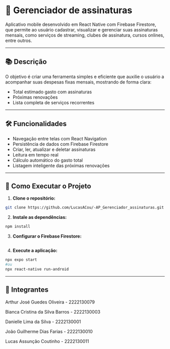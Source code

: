 # 📱 Gerenciador de assinaturas
Aplicativo mobile desenvolvido em React Native com Firebase Firestore, que permite ao usuário cadastrar, visualizar e gerenciar suas assinaturas mensais, como serviços de streaming, clubes de assinatura, cursos onlines, entre outros.

---

## 📚 Descrição
O objetivo é criar uma ferramenta simples e eficiente que auxilie o usuário a acompanhar suas despesas fixas mensais, mostrando de forma clara:

- Total estimado gasto com assinaturas
- Próximas renovações
- Lista completa de serviços recorrentes

---

## 🛠️ Funcionalidades

- Navegação entre telas com React Navigation
- Persistência de dados com Firebase Firestore
- Criar, ler, atualizar e deletar assinaturas
- Leitura em tempo real 
- Cálculo automático do gasto total
- Listagem inteligente das próximas renovações

---

## 🚀 Como Executar o Projeto

1. **Clone o repositório:**

```bash
git clone https://github.com/LucasACou/-AP_Gerenciador_assinaturas.git
```

2. **Instale as dependências:**

```bash
npm install
```

3. **Configurar o Firebase Firestore:**

```bash

```

4. **Execute a aplicação:**

```bash
npx expo start 
#ou
npx react-native run-android
```
---

## 👥 Integrantes 
Arthur José Guedes Oliveira - 2222130079

Bianca Cristina da Silva Barros - 2222130003

Danielle Lima da Silva - 2222130001

João Guilherme Dias Farias - 2222130010

Lucas Assunção Coutinho - 2222130011 
